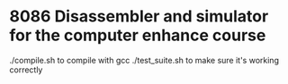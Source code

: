 # 8086 Disassembler and simulator for the computer enhance course
./compile.sh to compile with gcc
./test_suite.sh to make sure it's working correctly
